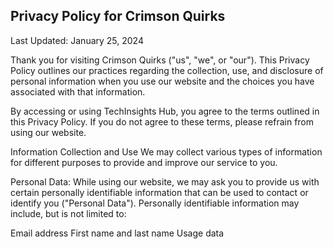 ## Privacy Policy for Crimson Quirks

Last Updated: January 25, 2024

Thank you for visiting Crimson Quirks ("us", "we", or "our"). This Privacy Policy outlines our practices regarding the collection, use, and disclosure of personal information when you use our website and the choices you have associated with that information.

By accessing or using TechInsights Hub, you agree to the terms outlined in this Privacy Policy. If you do not agree to these terms, please refrain from using our website.

Information Collection and Use
We may collect various types of information for different purposes to provide and improve our service to you.

Personal Data:
While using our website, we may ask you to provide us with certain personally identifiable information that can be used to contact or identify you ("Personal Data"). Personally identifiable information may include, but is not limited to:

Email address
First name and last name
Usage data



